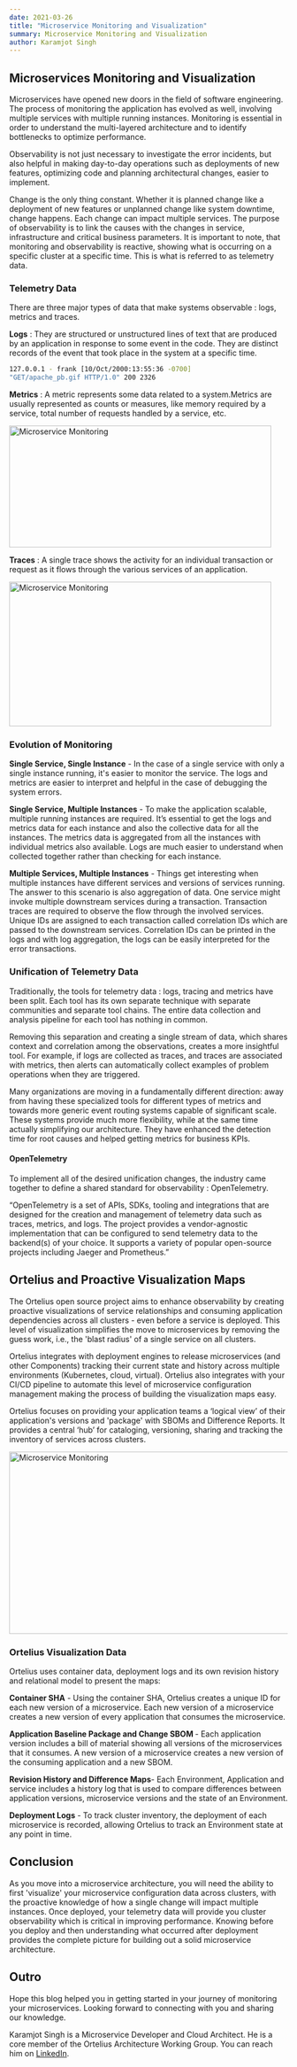 ```yaml
---
date: 2021-03-26
title: "Microservice Monitoring and Visualization"
summary: Microservice Monitoring and Visualization
author: Karamjot Singh 
---
```


## Microservices Monitoring and Visualization

Microservices have opened new doors in the field of software engineering. The process of monitoring the application has evolved as well, involving multiple services with multiple running instances. Monitoring is essential in order to understand the multi-layered architecture and to identify bottlenecks to optimize performance.

Observability is not just necessary to investigate the error incidents, but also helpful in making day-to-day operations such as deployments of new features, optimizing code and planning architectural changes, easier to implement.

Change is the only thing constant. Whether it is planned change like a deployment of new features or unplanned change like system downtime, change happens. Each change can impact multiple services. The purpose of observability is to link the causes with the changes in service, infrastructure and critical business parameters. It is important to note, that monitoring and observability is reactive, showing what is occurring on a specific cluster at a specific time. This is what is referred to as telemetry data. 

### Telemetry Data
There are three major types of data that make systems observable : logs, metrics and traces.

<strong>Logs</strong> : They are structured or unstructured lines of text that are produced by an application in response to some event in the code. They are distinct records of the event that took place in the system at a specific time.

```bash
127.0.0.1 - frank [10/Oct/2000:13:55:36 -0700]
"GET/apache_pb.gif HTTP/1.0" 200 2326
```

<strong>Metrics</strong> : A metric represents some data related to a system.Metrics are usually represented as counts or measures, like memory required by a service, total number of requests handled by a service, etc.
<div>
<img src="/images/karamblog-microservices1.png" alt="Microservice Monitoring" height="220px" width="474x" />
</div>
<p></p>

<strong>Traces</strong> : A single trace shows the activity for an individual transaction or request as it flows through the various services of an application.
<div>
<img src="/images/karamblog-microservices2.png" alt="Microservice Monitoring" height="261px" width="474x" />
</div>
<p></p>

### Evolution of Monitoring

<strong>Single Service, Single Instance</strong> - In the case of a single service with only a single instance running, it's easier to monitor the service. The logs and metrics are easier to interpret and helpful in the case of debugging the system errors.
<p></p>
<strong>Single Service, Multiple Instances</strong> - 
To make the application scalable, multiple running instances are required. It’s essential to get the logs and metrics data for each instance and also the collective data for all the instances. The metrics data is aggregated from all the instances with individual metrics also available. Logs are much easier to understand when collected together rather than checking for each instance.
<p></p>
<strong>Multiple Services, Multiple Instances</strong> - Things get interesting when multiple instances have different services and versions of services running. The answer to this scenario is also aggregation of data. One service might invoke multiple downstream services during a transaction. Transaction traces are required to observe the flow through the involved services. Unique IDs are assigned to each transaction called correlation IDs which are passed to the downstream services. Correlation IDs can be printed in the logs and with log aggregation, the logs can be easily interpreted for the error transactions.

### Unification of Telemetry Data

Traditionally, the tools for telemetry data : logs, tracing and metrics have been split. Each tool has its own separate technique with separate communities and separate tool chains. The entire data collection and analysis pipeline for each tool has nothing in common.

Removing this separation and creating a single stream of data, which shares context and correlation among the observations, creates a more insightful tool. For example, if logs are collected as traces, and traces are associated with metrics, then alerts can automatically collect examples of problem operations when they are triggered.

Many organizations are moving in a fundamentally different direction: away from having these specialized tools for different types of metrics and towards more generic event routing systems capable of significant scale. These systems provide much more flexibility, while at the same time actually simplifying our architecture. They have enhanced the detection time for root causes and helped getting metrics for business KPIs.

#### OpenTelemetry
To implement all of the desired unification changes, the industry came together to define a shared standard for observability : OpenTelemetry.

“OpenTelemetry is a set of APIs, SDKs, tooling and integrations that are designed for the creation and management of telemetry data such as traces, metrics, and logs. The project provides a vendor-agnostic implementation that can be configured to send telemetry data to the backend(s) of your choice. It supports a variety of popular open-source projects including Jaeger and Prometheus.”

## Ortelius and Proactive Visualization Maps

The Ortelius open source project aims to enhance observability by creating proactive visualizations of service relationships and consuming application dependencies across all clusters - even before a service is deployed. This level of visualization simplifies the move to microservices by removing the guess work, i.e., the 'blast radius' of a single service on all clusters.

Ortelius integrates with deployment engines to release microservices (and other Components) tracking their current state and history across multiple environments (Kubernetes, cloud, virtual). Ortelius also integrates with your CI/CD pipeline to automate this level of microservice configuration management making the process of building the visualization maps easy.

Ortelius focuses on providing your application teams a ‘logical view’ of their application's versions and 'package' with SBOMs and Difference Reports. It provides a central ‘hub’ for cataloging, versioning, sharing and tracking the inventory of services across clusters.

<div>
<img src="/images/karamblog-microservices3.png" alt="Microservice Monitoring" height="329px" width="598x" />
</div>
<p></p>

### Ortelius Visualization Data
Ortelius uses container data, deployment logs and its own revision history and relational model to present the maps:

<strong>Container SHA</strong> - Using the container SHA, Ortelius creates a unique ID for each new version of a microservice. Each new version of a microservice creates a new version of every application that consumes the microservice.

<strong>Application Baseline Package and Change SBOM </strong> - Each application version includes a bill of material showing all versions of the microservices that it consumes. A new version of a microservice creates a new version of the consuming application and a new SBOM.

<strong>Revision History and Difference Maps</strong>- Each Environment, Application and service includes a history log that is used to compare differences between application versions, microservice versions and the state of an Environment.

<strong>Deployment Logs</strong> - To track cluster inventory, the deployment of each microservice is recorded, allowing Ortelius to track an Environment state at any point in time.

## Conclusion
As you move into a microservice architecture, you will need the ability to first 'visualize' your microservice configuration data across clusters, with the proactive knowledge of how a single change will impact multiple instances. Once deployed, your telemetry data will provide you cluster observability which is critical in improving performance. Knowing before you deploy and then understanding what occurred after deployment provides the complete picture for building out a solid microservice architecture.

## Outro
Hope this blog helped you in getting started in your journey of monitoring your microservices. Looking forward to connecting with you and sharing our knowledge.

Karamjot Singh is a Microservice Developer and Cloud Architect. He is a core member of the Ortelius Architecture Working Group. You can reach him on [LinkedIn](https://www.linkedin.com/in/karamjot-singh/).
